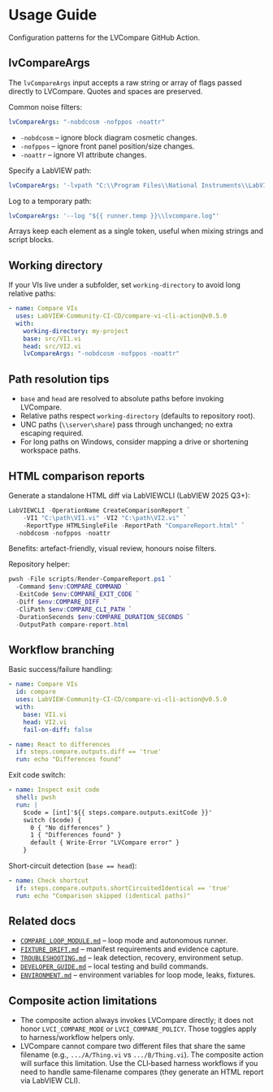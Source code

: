 <!-- markdownlint-disable-next-line MD041 -->
# Usage Guide

Configuration patterns for the LVCompare GitHub Action.

## lvCompareArgs

The `lvCompareArgs` input accepts a raw string or array of flags passed directly to LVCompare.
Quotes and spaces are preserved.

Common noise filters:

```yaml
lvCompareArgs: "-nobdcosm -nofppos -noattr"
```

- `-nobdcosm` – ignore block diagram cosmetic changes.
- `-nofppos` – ignore front panel position/size changes.
- `-noattr` – ignore VI attribute changes.

Specify a LabVIEW path:

```yaml
lvCompareArgs: '-lvpath "C:\\Program Files\\National Instruments\\LabVIEW 2025\\LabVIEW.exe"'
```

Log to a temporary path:

```yaml
lvCompareArgs: '--log "${{ runner.temp }}\\lvcompare.log"'
```

Arrays keep each element as a single token, useful when mixing strings and script blocks.

## Working directory

If your VIs live under a subfolder, set `working-directory` to avoid long relative paths:

```yaml
- name: Compare VIs
  uses: LabVIEW-Community-CI-CD/compare-vi-cli-action@v0.5.0
  with:
    working-directory: my-project
    base: src/VI1.vi
    head: src/VI2.vi
    lvCompareArgs: "-nobdcosm -nofppos -noattr"
```

## Path resolution tips

- `base` and `head` are resolved to absolute paths before invoking LVCompare.
- Relative paths respect `working-directory` (defaults to repository root).
- UNC paths (`\\server\share`) pass through unchanged; no extra escaping required.
- For long paths on Windows, consider mapping a drive or shortening workspace paths.

## HTML comparison reports

Generate a standalone HTML diff via LabVIEWCLI (LabVIEW 2025 Q3+):

```powershell
LabVIEWCLI -OperationName CreateComparisonReport `
    -VI1 "C:\path\VI1.vi" -VI2 "C:\path\VI2.vi" `
    -ReportType HTMLSingleFile -ReportPath "CompareReport.html" `
  -nobdcosm -nofppos -noattr
```

Benefits: artefact-friendly, visual review, honours noise filters.

Repository helper:

```powershell
pwsh -File scripts/Render-CompareReport.ps1 `
  -Command $env:COMPARE_COMMAND `
  -ExitCode $env:COMPARE_EXIT_CODE `
  -Diff $env:COMPARE_DIFF `
  -CliPath $env:COMPARE_CLI_PATH `
  -DurationSeconds $env:COMPARE_DURATION_SECONDS `
  -OutputPath compare-report.html
```

## Workflow branching

Basic success/failure handling:

```yaml
- name: Compare VIs
  id: compare
  uses: LabVIEW-Community-CI-CD/compare-vi-cli-action@v0.5.0
  with:
    base: VI1.vi
    head: VI2.vi
    fail-on-diff: false

- name: React to differences
  if: steps.compare.outputs.diff == 'true'
  run: echo "Differences found"
```

Exit code switch:

```yaml
- name: Inspect exit code
  shell: pwsh
  run: |
    $code = [int]'${{ steps.compare.outputs.exitCode }}'
    switch ($code) {
      0 { "No differences" }
      1 { "Differences found" }
      default { Write-Error "LVCompare error" }
    }
```

Short-circuit detection (`base == head`):

```yaml
- name: Check shortcut
  if: steps.compare.outputs.shortCircuitedIdentical == 'true'
  run: echo "Comparison skipped (identical paths)"
```

## Related docs

- [`COMPARE_LOOP_MODULE.md`](./COMPARE_LOOP_MODULE.md) – loop mode and autonomous runner.
- [`FIXTURE_DRIFT.md`](./FIXTURE_DRIFT.md) – manifest requirements and evidence capture.
- [`TROUBLESHOOTING.md`](./TROUBLESHOOTING.md) – leak detection, recovery, environment setup.
- [`DEVELOPER_GUIDE.md`](./DEVELOPER_GUIDE.md) – local testing and build commands.
- [`ENVIRONMENT.md`](./ENVIRONMENT.md) – environment variables for loop mode, leaks, fixtures.

## Composite action limitations

- The composite action always invokes LVCompare directly; it does not honor `LVCI_COMPARE_MODE` or
  `LVCI_COMPARE_POLICY`. Those toggles apply to harness/workflow helpers only.
- LVCompare cannot compare two different files that share the same filename (e.g., `.../A/Thing.vi` vs
  `.../B/Thing.vi`). The composite action will surface this limitation. Use the CLI‑based harness workflows if you need
  to handle same‑filename compares (they generate an HTML report via LabVIEW CLI).

